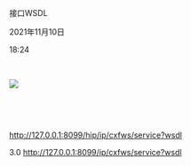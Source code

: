 接口WSDL

2021年11月10日

18:24

 

![](001_接口WSDL_000.png)

 

 

<http://127.0.0.1:8099/hip/ip/cxfws/service?wsdl>

3.0 <http://127.0.0.1:8099/ip/cxfws/service?wsdl>
